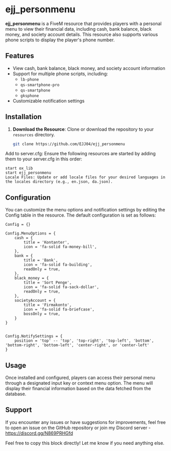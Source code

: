 # ejj_personmenu

**ejj_personmenu** is a FiveM resource that provides players with a personal menu to view their financial data, including cash, bank balance, black money, and society account details. This resource also supports various phone scripts to display the player's phone number.

## Features
- View cash, bank balance, black money, and society account information
- Support for multiple phone scripts, including:
  - `lb-phone`
  - `qs-smartphone-pro`
  - `qs-smartphone`
  - `gksphone`
- Customizable notification settings

## Installation

1. **Download the Resource**:
   Clone or download the repository to your `resources` directory.

   ```bash
   git clone https://github.com/EJJ04/ejj_personmenu
Add to server.cfg: Ensure the following resources are started by adding them to your server.cfg in this order:

```
start ox_lib
start ejj_personmenu
Locale Files: Update or add locale files for your desired languages in the locales directory (e.g., en.json, da.json).
```

## Configuration

You can customize the menu options and notification settings by editing the Config table in the resource. The default configuration is set as follows:

```
Config = {}

Config.MenuOptions = {
    cash = {
        title = 'Kontanter',
        icon = 'fa-solid fa-money-bill',
    },
    bank = {
        title = 'Bank',
        icon = 'fa-solid fa-building',
        readOnly = true,
    },
    black_money = {
        title = 'Sort Penge',
        icon = 'fa-solid fa-sack-dollar',
        readOnly = true,
    },
    societyAccount = {
        title = 'Firmakonto',
        icon = 'fa-solid fa-briefcase',
        bossOnly = true,
    }
}


Config.NotifySettings = {
    position = 'top' -- 'top', 'top-right', 'top-left', 'bottom', 'bottom-right', 'bottom-left', 'center-right', or 'center-left'
}
```

## Usage
Once installed and configured, players can access their personal menu through a designated input key or context menu option. The menu will display their financial information based on the data fetched from the database.

## Support

If you encounter any issues or have suggestions for improvements, feel free to open an issue on the GitHub repository or join my Discord server - https://discord.gg/N869PRHGfd

Feel free to copy this block directly! Let me know if you need anything else.
